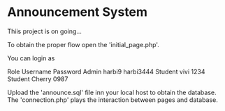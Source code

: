 # Announcement System
 Thiis project is on going...


To obtain the proper flow open the  'initial_page.php'.

You can login as 

Role              Username                 Password
Admin              harbi9                  harbi3444
Student            vivi                     1234
Student            Cherry                   0987


Upload the 'announce.sql' file inn your local host to obtain the database.
The 'connection.php' plays the interaction between pages and database.



